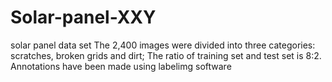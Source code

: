 # Solar-panel-XXY
solar panel data set
The 2,400 images were divided into three categories: scratches, broken grids and dirt;
The ratio of training set and test set is 8:2.
Annotations have been made using labelimg software
